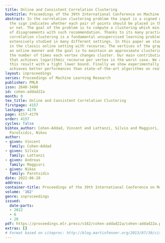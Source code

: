 ```yaml
---
title: Online and Consistent Correlation Clustering
booktitle: Proceedings of the 39th International Conference on Machine Learning
abstract: In the correlation clustering problem the input is a signed graph where
  the sign indicates whether each pair of points should be placed in the same cluster
  or not. The goal of the problem is to compute a clustering which minimizes the number
  of disagreements with such recommendation. Thanks to its many practical applications,
  correlation clustering is a fundamental unsupervised learning problem and has been
  extensively studied in many different settings. In this paper we study the problem
  in the classic online setting with recourse; The vertices of the graphs arrive in
  an online manner and the goal is to maintain an approximate clustering while minimizing
  the number of times each vertex changes cluster. Our main contribution is an algorithm
  that achieves logarithmic recourse per vertex in the worst case. We also complement
  this result with a tight lower bound. Finally we show experimentally that our algorithm
  achieves better performances than state-of-the-art algorithms on real world data.
layout: inproceedings
series: Proceedings of Machine Learning Research
publisher: PMLR
issn: 2640-3498
id: cohen-addad22a
month: 0
tex_title: Online and Consistent Correlation Clustering
firstpage: 4157
lastpage: 4179
page: 4157-4179
order: 4157
cycles: false
bibtex_author: Cohen-Addad, Vincent and Lattanzi, Silvio and Maggiori, Andreas and
  Parotsidis, Nikos
author:
- given: Vincent
  family: Cohen-Addad
- given: Silvio
  family: Lattanzi
- given: Andreas
  family: Maggiori
- given: Nikos
  family: Parotsidis
date: 2022-06-28
address:
container-title: Proceedings of the 39th International Conference on Machine Learning
volume: '162'
genre: inproceedings
issued:
  date-parts:
  - 2022
  - 6
  - 28
pdf: https://proceedings.mlr.press/v162/cohen-addad22a/cohen-addad22a.pdf
extras: []
# Format based on citeproc: http://blog.martinfenner.org/2013/07/30/citeproc-yaml-for-bibliographies/
---
```

